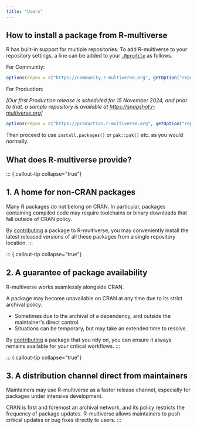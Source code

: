 ```yaml
---
title: "Users"
---
```


## How to install a package from R-multiverse

R has built-in support for multiple repositories.
To add R-multiverse to your repository settings, a line can be added to your [`.Rprofile`](https://rstats.wtf/r-startup.html#rprofile) as follows.

For Community:

```r
options(repos = c("https://community.r-multiverse.org", getOption("repos")))
```

For Production:

*[Our first Production release is scheduled for 15 November 2024, and prior to that, a sample repository is available at <https://snapshot.r-multiverse.org>]*
```r
options(repos = c("https://production.r-multiverse.org", getOption("repos")))
```

Then proceed to use `install.packages()` or `pak::pak()` etc. as you would normally.

## What does R-multiverse provide?

::: {.callout-tip collapse="true"}
## 1. A home for non-CRAN packages

Many R packages do not belong on CRAN. In particular, packages containing compiled code may require toolchains or binary downloads that fall outside of CRAN policy.

By [contributing](contributors.md) a package to R-multiverse, you may conveniently install the latest released versions of all these packages from a single repository location.
:::

::: {.callout-tip collapse="true"}
## 2. A guarantee of package availability

R-multiverse works seamlessly alongside CRAN.

A package may become unavailable on CRAN at any time due to its strict archival policy.

- Sometimes due to the archival of a dependency, and outside the maintainer's direct control.
- Situations can be temporary, but may take an extended time to resolve.

By [contributing](contributors.md) a package that you rely on, you can ensure it always remains available for your critical workflows.
:::

::: {.callout-tip collapse="true"}
## 3. A distribution channel direct from maintainers

Maintainers may use R-multiverse as a faster release channel, especially for packages under intensive development. 

CRAN is first and foremost an archival network, and its policy restricts the frequency of package updates.
R-multiverse allows maintainers to push critical updates or bug fixes directly to users.
:::
